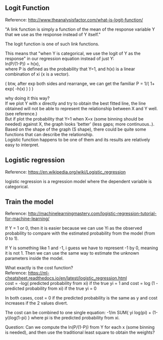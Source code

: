 Logit Function
--------------------------

Reference: http://www.theanalysisfactor.com/what-is-logit-function/

"A link function is simply a function of the mean of the response variable Y 
that we use as the response 
instead of Y itself."

The logit function is one of such link functions.

This means that "when Y is categorical, we use the logit of Y as the response" in our regression equation instead of just Y:  
ln(P/(1-P)) = h(x),  
where P is defined as the probability that Y=1, and h(x) is a linear combination of xi (x is a vector).

(   btw, after exp both sides and rearrange, we can get the familiar P = 1/( 1+ exp( -h(x) ) )   )

why doing it this way?  
If we plot Y with x directly and try to obtain the best fitted line, the line obtained will not be able to represent the relationship between X and Y well. 
(see reference.)  
But if plot the probability that Y=1 when X=x (some binning should be needed) against X, 
the graph looks 'better' (less gaps; more continuous..).  
Based on the shape of the graph (S shape), there could be quite some functions that can describe the relationship.  
Logistic function happens to be one of them and its results are relatively easy to interpret.


Logistic regression
------------------------------

Reference: https://en.wikipedia.org/wiki/Logistic_regression

logistic regression is a regression model where the dependent variable is categorical.


Train the model
---------------------

Reference: http://machinelearningmastery.com/logistic-regression-tutorial-for-machine-learning/

If Y = 1 or 0, then it is easier because we can use Yi as the observed probability to compare with the estimated probability from the model (from 0 to 1).  

If Y is something like 1 and -1, i guess we have to represent -1 by 0, meaning it is not 1.
Then we can use the same way to estimate the unknown parameters inside the model.

What exactly is the cost function?  
Reference: https://ml-cheatsheet.readthedocs.io/en/latest/logistic_regression.html  
cost = -log( predicted probability from xi) if the true yi = 1 and
cost = log (1 - predicted probability from xi) if the true yi = 0

In both cases, cost = 0 if the predicted probability is the same as y and cost increases if the 2 values divert.

The cost can be combined to one single equation: -1/m SUM{ yi log(pi) + (1-yi)log(1-pi) }
where pi is the predicted probability from xi.


Question: Can we compute the ln(P/(1-P)) from Y for each x (some binning is needed), and then use the traditional least square to obtain the weights?
